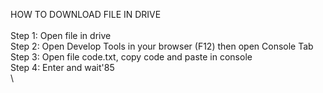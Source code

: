 HOW TO DOWNLOAD FILE IN DRIVE\
\
Step 1: Open file in drive\
Step 2: Open Develop Tools in your browser (F12) then open Console Tab\
Step 3: Open file code.txt, copy code and paste in console\
Step 4: Enter and wait\'85\
\
